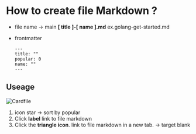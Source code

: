 # How to create file Markdown ?

- file name -> main **[ title ]-[ name ].md** ex.golang-get-started.md
- frontmatter

  ```
  ---
  title: ""
  popular: 0
  name: ""
  ---
  ```

## Useage

![Cardfile](/image/Cardfile.png)

1. icon star -> sort by popular
2. Click **label** link to file markdown
3. Click the **triangle icon**. link to file markdown in a new tab. -> target blank
